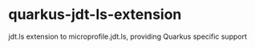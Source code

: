 # quarkus-jdt-ls-extension

jdt.ls extension to microprofile.jdt.ls, providing Quarkus specific support


